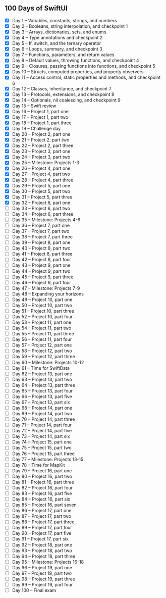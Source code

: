 ## 100 Days of SwiftUI

- [x] Day 1 – Variables, constants, strings, and numbers
- [x] Day 2 – Booleans, string interpolation, and checkpoint 1
- [x] Day 3 – Arrays, dictionaries, sets, and enums
- [x] Day 4 – Type annotations and checkpoint 2
- [x] Day 5 – If, switch, and the ternary operator
- [x] Day 6 – Loops, summary, and checkpoint 3
- [x] Day 7 – Functions, parameters, and return values
- [x] Day 8 – Default values, throwing functions, and checkpoint 4
- [x] Day 9 – Closures, passing functions into functions, and checkpoint 5
- [x] Day 10 – Structs, computed properties, and property observers
- [x] Day 11 – Access control, static properties and methods, and checkpoint 6
- [x] Day 12 – Classes, inheritance, and checkpoint 7
- [x] Day 13 – Protocols, extensions, and checkpoint 8
- [x] Day 14 – Optionals, nil coalescing, and checkpoint 9
- [x] Day 15 – Swift review
- [x] Day 16 – Project 1, part one
- [x] Day 17 – Project 1, part two
- [x] Day 18 – Project 1, part three
- [x] Day 19 – Challenge day
- [x] Day 20 – Project 2, part one
- [x] Day 21 – Project 2, part two
- [x] Day 22 – Project 2, part three
- [x] Day 23 – Project 3, part one
- [x] Day 24 – Project 3, part two
- [x] Day 25 – Milestone: Projects 1-3
- [x] Day 26 – Project 4, part one
- [x] Day 27 – Project 4, part two
- [x] Day 28 – Project 4, part three
- [x] Day 29 – Project 5, part one
- [x] Day 30 – Project 5, part two
- [x] Day 31 – Project 5, part three
- [x] Day 32 – Project 6, part one
- [ ] Day 33 – Project 6, part two
- [ ] Day 34 – Project 6, part three
- [ ] Day 35 – Milestone: Projects 4-6
- [ ] Day 36 – Project 7, part one
- [ ] Day 37 – Project 7, part two
- [ ] Day 38 – Project 7, part three
- [ ] Day 39 – Project 8, part one
- [ ] Day 40 – Project 8, part two
- [ ] Day 41 – Project 8, part three
- [ ] Day 42 – Project 8, part four
- [ ] Day 43 – Project 9, part one
- [ ] Day 44 – Project 9, part two
- [ ] Day 45 – Project 9, part three
- [ ] Day 46 – Project 9, part four
- [ ] Day 47 – Milestone: Projects 7-9
- [ ] Day 48 – Expanding your horizons
- [ ] Day 49 – Project 10, part one
- [ ] Day 50 – Project 10, part two
- [ ] Day 51 – Project 10, part three
- [ ] Day 52 – Project 10, part four
- [ ] Day 53 – Project 11, part one
- [ ] Day 54 – Project 11, part two
- [ ] Day 55 – Project 11, part three
- [ ] Day 56 – Project 11, part four
- [ ] Day 57 – Project 12, part one
- [ ] Day 58 – Project 12, part two
- [ ] Day 59 – Project 12, part three
- [ ] Day 60 – Milestone: Projects 10-12
- [ ] Day 61 – Time for SwiftData
- [ ] Day 62 – Project 13, part one
- [ ] Day 63 – Project 13, part two
- [ ] Day 64 – Project 13, part three
- [ ] Day 65 – Project 13, part four
- [ ] Day 66 – Project 13, part five
- [ ] Day 67 – Project 13, part six
- [ ] Day 68 – Project 14, part one
- [ ] Day 69 – Project 14, part two
- [ ] Day 70 – Project 14, part three
- [ ] Day 71 – Project 14, part four
- [ ] Day 72 – Project 14, part five
- [ ] Day 73 – Project 14, part six
- [ ] Day 74 – Project 15, part one
- [ ] Day 75 – Project 15, part two
- [ ] Day 76 – Project 15, part three
- [ ] Day 77 – Milestone: Projects 13-15
- [ ] Day 78 – Time for MapKit
- [ ] Day 79 – Project 16, part one
- [ ] Day 80 – Project 16, part two
- [ ] Day 81 – Project 16, part three
- [ ] Day 82 – Project 16, part four
- [ ] Day 83 – Project 16, part five
- [ ] Day 84 – Project 16, part six
- [ ] Day 85 – Project 16, part seven
- [ ] Day 86 – Project 17, part one
- [ ] Day 87 – Project 17, part two
- [ ] Day 88 – Project 17, part three
- [ ] Day 89 – Project 17, part four
- [ ] Day 90 – Project 17, part five
- [ ] Day 91 – Project 17, part six
- [ ] Day 92 – Project 18, part one
- [ ] Day 93 – Project 18, part two
- [ ] Day 94 – Project 18, part three
- [ ] Day 95 – Milestone: Projects 16-18
- [ ] Day 96 – Project 19, part one
- [ ] Day 97 – Project 19, part two
- [ ] Day 98 – Project 19, part three
- [ ] Day 99 – Project 19, part four
- [ ] Day 100 – Final exam
